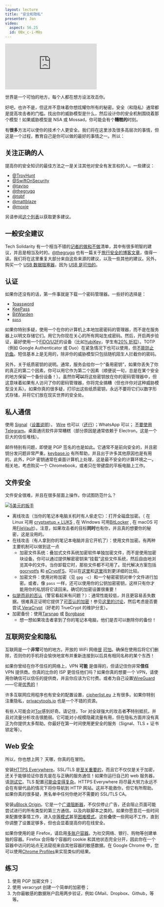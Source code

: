 ```yaml
---
layout: lecture
title: "安全和隐私"
presenter: Jon
video:
  aspect: 56.25
  id: OBx_c-i-M8s
---
```


<iframe src="https://www.youtube.com/embed/OBx_c-i-M8s" frameborder="0" allowfullscreen></iframe>

世界是一个可怕的地方，每个人都在想方设法攻击你。

好吧，也许不是，但这并不意味着你想炫耀你所有的秘密。安全（和隐私）通常都是提高攻击者的门槛。找出你的威胁模型是什么，然后设计你的安全机制围绕着那个模型！如果威胁模型是 NSA 或 Mossad，你可能会有个**糟糕的**时刻。

有**很多**方法可以使你的技术个人更安全。我们将在这里涉及很多高层次的事情，但这是一个过程，教育自己是你可以做的最好的事情之一。所以：

## 关注正确的人

提高你的安全知识的最佳方法之一是关注其他对安全有发言权的人。一些建议：

- [@TroyHunt](https://twitter.com/TroyHunt)
- [@SwiftOnSecurity](https://twitter.com/SwiftOnSecurity)
- [@taviso](https://twitter.com/taviso)
- [@thegrugq](https://twitter.com/thegrugq)
- [@tqbf](https://twitter.com/tqbf)
- [@mattblaze](https://twitter.com/mattblaze)
- [@moxie](https://twitter.com/moxie)

另请参阅[这个列表](https://heimdalsecurity.com/blog/best-twitter-cybersec-accounts/)以获取更多建议。

## 一般安全建议

Tech Solidarity 有一个相当不错的[记者的做和不做](https://web.archive.org/web/20221123204419/https://techsolidarity.org/resources/basic_security.htm)清单，其中有很多明智的建议，并且是相当及时的。[@thegrugq](https://medium.com/@thegrugq)
也有一篇关于[旅行安全的博客文章](https://medium.com/@thegrugq/stop-fabricating-travel-security-advice-35259bf0e869)，值得一读。我们将在这里重复大部分来自这些来源的建议，以及一些其他的建议。另外，购买一个
[USB 数据阻塞器](https://www.amazon.com/dp/B00QRRZ2QM/)，因为
[USB 是可怕的](https://www.bleepingcomputer.com/news/security/heres-a-list-of-29-different-types-of-usb-attacks/)。

## 认证

如果你还没有的话，第一件事就是下载一个密码管理器。一些好的选择是：

- [1password](https://1password.com/)
- [KeePass](https://keepass.info/)
- [BitWarden](https://bitwarden.com/)
- [`pass`](https://www.passwordstore.org/)

如果你特别多疑，使用一个在你的计算机上本地加密密码的管理器，而不是在服务器上以明文存储它们。用它为你现在关心的所有网站生成密码。然后，开启两步验证，最好使用一个[FIDO/U2F](https://fidoalliance.org/)的设备（比如[YubiKey](https://www.yubico.com/quiz/)，学生有[20% 折扣](https://www.yubico.com/why-yubico/for-education/)）。TOTP（例如 Google Authenticator 或 Duo）在紧急情况下也可以使用，但[不能防止
钓鱼](https://twitter.com/taviso/status/1082015009348104192)。短信基本上是无用的，除非你的威胁模型只包括随机陌生人拦截你的密码。

另外，关于纸质密钥的说明。通常，服务会给你一个“备用密钥”，如果你丢失了你的真正的第二个因素，你可以用它作为第二个因素（顺便说一句，总是在某个安全的地方保留一个备份设备！）。虽然你**可以**将这些密钥放在你的密码管理器中，但这意味着如果有人访问了你的密码管理器，你将完全搞糟（但也许你对这种威胁模型没关系）。如果你真的很多疑，打印出这些纸质密钥，永远不要将它们以数字形式存储，并将它们放在现实世界的安全处。

## 私人通信

使用 [Signal](https://www.signal.org/)（[设置说明](https://medium.com/@mshelton/signal-for-beginners-c6b44f76a1f0)）。
[Wire](https://wire.com/en/) 也可以（[还行](https://www.securemessagingapps.com/)）；WhatsApp 可以；
[不要使用Telegram](https://twitter.com/bascule/status/897187286554628096)。桌面通讯软件非常糟糕（部分原因是通常依赖于 Electron，这是一个巨大的信任堆栈）。

邮件特别有问题，即使是 PGP 签名的也是如此。它通常不是前向安全的，并且密钥分发问题非常严重。[keybase.io](https://keybase.io/) 有所帮助，并且出于许多其他原因也是有用的。此外，PGP 密钥通常在桌面计算机上处理，这是最不安全的计算环境之一。相关地，考虑购买一个 Chromebook，或者只在带键盘的平板电脑上工作。

## 文件安全

文件安全很难，并且在很多层面上操作。你试图防范什么？

<!-- [![$5 wrench](https://imgs.xkcd.com/comics/security.png)](https://xkcd.com/538/) -->
[![5美元的扳手](https://xkcd.tw/strip/538.png)](https://xkcd.tw/538/)

- 离线攻击（当你的笔记本电脑关机时有人偷走它）：打开全磁盘加密。（
  在 Linux 可用 [cryptsetup + LUKS](https://wiki.archlinux.org/index.php/Dm-crypt/Encrypting_a_non-root_file_system) ,
  在 Windows 可用[BitLocker](https://fossbytes.com/enable-full-disk-encryption-windows-10/) ,
  在 macOS 可用[FileVault](https://support.apple.com/en-us/HT204837)）。注意，如果攻击者的目标**同时**也有你，并且真的想要你的秘密，这是没用的。
- 在线攻击（有人拿到你的笔记本电脑并且它开机了）：使用文件加密。有两种主要机制可以做到这一点
    - 加密文件系统：叠加式文件系统加密软件单独加密文件，而不是使用加密块设备。你可以通过提供解密密钥来“挂载”这些文件系统，然后自由地浏览其中的文件。当你卸载它时，那些文件都不可用了。现代解决方案包括[gocryptfs](https://github.com/rfjakob/gocryptfs) 和 [eCryptFS](http://ecryptfs.org/)。可以在[这里](https://nuetzlich.net/gocryptfs/comparison/)和[这里](https://wiki.archlinux.org/index.php/disk_encryption#Comparison_table)找到更详细的比较。
    - 加密文件：使用对称加密（见 `gpg -c`）和一个秘密密钥对单个文件进行加密。或者，像 `pass` 一样，还可以使用你的公钥加密密钥，这样只有你才能用你的私钥将它读回来。确切的加密设置很重要！
- [似是而非的否认](https://en.wikipedia.org/wiki/Plausible_deniability)（警官看起来有问题？）：通常性能较低，并且更容易丢失数据。很难真正证明它提供了[可否认的加密](https://en.wikipedia.org/wiki/Deniable_encryption)！参见[这里的讨论](https://security.stackexchange.com/questions/135846/is-plausible-deniability-actually-feasible-for-encrypted-volumes-disks)，然后考虑是否要尝试[ VeraCrypt](https://www.veracrypt.fr/en/Home.html)（好老的 TrueCrypt 的维护分支）。
- 加密备份：使用[Tarsnap](https://www.tarsnap.com/) 或 [Borgbase](https://www.borgbase.com/)
    - 想一想如果攻击者拿到了你的笔记本电脑，他们是否可以删除你的备份！

## 互联网安全和隐私

互联网是一个**非常**可怕的地方。开放的 WiFi 网络[很](https://www.troyhunt.com/the-beginners-guide-to-breaking-website/) [可怕](https://www.troyhunt.com/talking-with-scott-hanselman-on/)。确保在使用后将它们删除，否则你的手机将会愉快地宣布并重新连接到以后具有相同名称的某个东西！

如果你曾经在你不信任的网络上，VPN **可能** 是值得的，但请记住你非常**信任** VPN 提供商。你真的比你的 ISP 更信任他们吗？如果你真的想要一个 VPN，请使用你确信可以信任的提供商，并且你应该为它付费。或者为自己设置[WireGuard](https://www.wireguard.com/)——它是[优秀的](https://web.archive.org/web/20210526211307/https://latacora.micro.blog/there-will-be/)！

许多互联网应用程序也有安全的配置设置，[cipherlist.eu](https://cipherlist.eu/) 上有很多。如果你特别注重隐私，[privacytools.io](https://privacytools.io) 也是一个不错的资源。

有些人可能会对[Tor](https://www.torproject.org/)感到好奇。请记住，Tor 对全球强大的攻击者**不**特别抵抗，并且对流量分析攻击很脆弱。它可能对小规模隐藏流量有用，但在隐私方面并没有真正为你提供太多帮助。你最好在第一时间使用更安全的服务（Signal、TLS + 证书锁定等）。

## Web 安全

所以，你也想上网？
天哪，你真的在冒险。

安装[HTTPS Everywhere](https://www.eff.org/https-everywhere)。SSL/TLS 是[至关重要的](https://www.troyhunt.com/ssl-is-not-about-encryption/)，而且它不仅仅是关于加密，还关于能够验证你首先是在与正确的服务通信！如果你运行自己的 web 服务器，请[测试它](https://www.ssllabs.com/ssltest/index.html)。TLS 配置[可能会变得复杂](https://wiki.mozilla.org/Security/Server_Side_TLS)。HTTPS Everywhere 将尽最大努力永远不会在有替代品的情况下将你导航到 HTTP 网站。这并不能救你，但它有所帮助。如果你真的很多疑，黑名单中任何你绝对不需要的 SSL/TLS CA。

安装[uBlock Origin](https://github.com/gorhill/uBlock)。它是一个[广谱阻断器](https://github.com/gorhill/uBlock/wiki/Blocking-mode)，不仅仅停止广告，还会阻止页面可能尝试进行的所有类型的第三方通信。以及内联脚本之类的。如果你愿意花一些时间来配置使事情工作，进入[中等模式](https://github.com/gorhill/uBlock/wiki/Blocking-mode:-medium-mode)甚至[困难模式](https://github.com/gorhill/uBlock/wiki/Blocking-mode:-hard-mode)。这些**会**使一些网站不工作，直到你调整了设置足够多，但也会显着提高你的在线安全。

如果你使用的是 Firefox，请启用[多账户容器](https://support.mozilla.org/en-US/kb/containers)。为社交网络、银行、购物等创建单独的容器。Firefox 会将每个容器的 cookie 和其他状态完全分开，因此你在一个容器中访问的站点无法窥视来自其他容器的敏感数据。在 Google Chrome 中，您可以使用[Chrome Profiles](https://support.google.com/chrome/answer/2364824)来实现类似的结果。

## 练习

<!-- TODO -->

1. 使用 PGP 加密文件；
1. 使用 veracrypt 创建一个简单的加密卷；
1. 为你最敏感的数据账户启用两步验证，例如 GMail、Dropbox、Github，等等。
